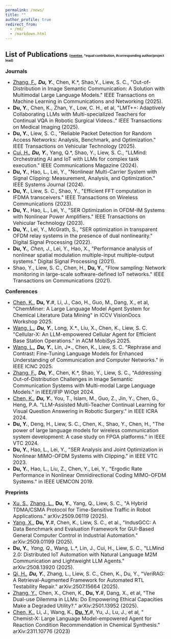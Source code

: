 ```yaml
---
permalink: /news/
title: ""
author_profile: true
redirect_from: 
  - /md/
  - /markdown.html
---
```


List of Publications <font size=3></font><font size=1>(<u>mentee</u>, *equal contribution, #corresponding author/project lead)</font>
------
**<font size=3>Journals</font>** <br>
* <font size=3><u>Zhang, F.</u>*, <b>Du, Y.</b>*, Chen, K.*, Shao,Y., Liew, S. C., "Out-of-Distribution in Image Semantic Communication: A Solution with Multimodal Large Language Models." IEEE Transactions on Machine Learning in Communications and Networking (2025).</font>
* <font size=3><b>Du, Y.</b>, Chen, K., Zhan, Y., Low, C. H., et al, "LMT++: Adaptively Collaborating LLMs with Multi-specialized Teachers for Continual VQA in Robotic Surgical Videos.." IEEE Transactions on Medical Imaging (2025).</font>
* <font size=3><b>Du, Y.</b>, Liew, S. C., "Reliable Packet Detection for Random Access Networks: Analysis, Benchmark, and Optimization." IEEE Transactions on Vehicular Technology (2025).</font>
* <font size=3><u>Cui, H.</u>*, <b>Du, Y.</b>*, Yang, Q.*, Shao, Y., Liew, S. C., "LLMind: Orchestrating AI and IoT with LLMs for complex task execution." IEEE Communications Magazine (2024).</font>
* <font size=3><b>Du, Y.</b>, Hao, L., Lei, Y., "Nonlinear Multi-Carrier System with Signal Clipping: Measurement, Analysis, and Optimization." IEEE Systems Journal (2024).</font>
* <font size=3><b>Du, Y.</b>, Liew, S. C., Shao, Y., "Efficient FFT computation in IFDMA transceivers." IEEE Transactions on Wireless Communications (2023).</font>
* <font size=3><b>Du, Y.</b>, Hao, L., Lei, Y., "SER Optimization in OFDM-IM Systems with Nonlinear Power Amplifiers." IEEE Transactions on Vehicular Technology (2023).</font>
* <font size=3><b>Du, Y.</b>, Lei, Y., McGrath, S., "SER optimization in transparent OFDM relay systems in the presence of dual nonlinearity." Digital Signal Processing (2022).</font>
* <font size=3><b>Du, Y.</b>*, Chen, J.*, Lei, Y., Hao, X., "Performance analysis of nonlinear spatial modulation multiple-input multiple-output systems." Digital Signal Processing (2021).</font>
* <font size=3>Shao, Y., Liew, S. C., Chen, H., <b>Du, Y.</b>, "Flow sampling: Network monitoring in large-scale software-defined IoT networks." IEEE Transactions on Communications (2021).</font>

**<font size=3>Conferences</font>**
* <font size=3><u>Chen, K.</u>, <b>Du, Y.</b>#, Li, J., Cao, H., Guo, M., Dang, X., et al, "ChemMiner: A Large Language Model Agent System for Chemical Literature Data Mining" in ICCV VisionDocs Workshop 2025.</font>
* <font size=3><u>Wang, L.</u>*, <b>Du, Y.</b>*, Long, X.*., Liu, X., Chen, K., Liew, S. C. "Cellular-X: An LLM-empowered Cellular Agent for Efficient Base Station Operations." in ACM MobiSys 2025.</font>
* <font size=3><u>Wang, L.</u>*, <b>Du, Y.</b>*, Lin, J*., Chen, K., Liew, S. C. "Rephrase and Contrast: Fine-Tuning Language Models for Enhanced Understanding of Communication and Computer Networks." in IEEE ICNC 2025.</font>
* <font size=3><u>Zhang, F.</u>*, <b>Du, Y.</b>*, Chen, K.*, Shao, Y., Liew, S. C., "Addressing Out-of-Distribution Challenges in Image Semantic Communication Systems with Multi-modal Large Language Models." in IEEE/IFIP WiOpt 2024.</font>
* <font size=3><u>Chen, K.</u>*, <b>Du, Y.</b>*, You, T., Islam, M., Guo, Z., Jin, Y., Chen, G., Heng, P.A. "LLM-Assisted Multi-Teacher Continual Learning for Visual Question Answering in Robotic Surgery." in IEEE ICRA 2024.</font>
* <font size=3><b>Du, Y.</b>, Deng, H., Liew, S. C., Chen, K., Shao, Y., Chen, H., "The power of large language models for wireless communication system development: A case study on FPGA platforms." in IEEE VTC 2024.</font>
* <font size=3><b>Du, Y.</b>, Hao, L., Lei, Y., "SER Analysis and Joint Optimization in Nonlinear MIMO-OFDM Systems with Clipping." in IEEE VTC 2023.</font>
* <font size=3><b>Du, Y.</b>, Hao, L., Liu, Z., Chen, Y., Lei, Y., "Ergodic Rate Performance in Nonlinear Omnidirectional Coding MIMO-OFDM Systems." in IEEE UEMCON 2019.</font>

**<font size=3>Preprints</font>**
* <font size=3><u>Xu, S.</u>, <u>Zhang, L.</u>, <b>Du, Y.</b>, Yang, Q., Liew, S. C., "A Hybrid TDMA/CSMA Protocol for Time-Sensitive Traffic in Robot Applications." arXiv:2509.06119 (2025).</font>
* <font size=3><u>Yang, X.</u>, <b>Du, Y.</b>#, Chen, K., Liew, S. C., et al., "IndusGCC: A Data Benchmark and Evaluation Framework for GUI-Based General Computer Control in Industrial Automation." arXiv:2509.01199 (2025).</font>
* <font size=3><b>Du, Y.</b>*, Yang, Q.*, Wang, L.*, Lin, J., Cui, H., Liew, S. C., "LLMind 2.0: Distributed IoT Automation with Natural Language M2M Communication and Lightweight LLM Agents." arXiv:2508.13920 (2025).</font>
* <font size=3><u>Qi, H.</u>*, <b>Du, Y.</b>*, Zhang, L., Liew, S. C., Chen, K., Du, Y., "VeriRAG: A Retrieval-Augmented Framework for Automated RTL Testability Repair." arXiv:2507.15664 (2025).</font>
* <font size=3><u>Zhang, Y.</u>, Chen, X., Chen, K., <b>Du, Y.</b>#, Dang, X., et al, "The Dual-use Dilemma in LLMs: Do Empowering Ethical Capacities Make a Degraded Utility?." arXiv:2501.13952 (2025).</font>
* <font size=3><u>Chen, K.</u>, Li, J., Wang, K., <b><u>Du, Y.</u></b>#, Yu, J., Lu, J., et al, " Chemist-X: Large Language Model-empowered Agent for Reaction Condition Recommendation in Chemical Synthesis." arXiv:2311.10776 (2023)</font>  


